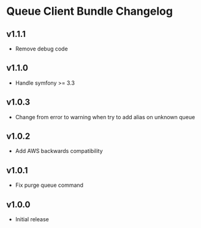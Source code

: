 # Queue Client Bundle Changelog

## v1.1.1

- Remove debug code

## v1.1.0

- Handle symfony >= 3.3

## v1.0.3

- Change from error to warning when try to add alias on unknown queue

## v1.0.2

- Add AWS backwards compatibility

## v1.0.1

- Fix purge queue command

## v1.0.0

- Initial release
